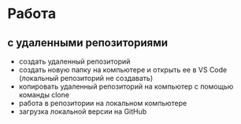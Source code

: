 # Работа
## с удаленными репозиториями

* создать удаленный репозиторий
* создать новую папку на компьютере и открыть ее в VS Code (локальный репозиторий не создавать)
* копировать удаленный репозиторий на компьютер с помощью команды clone
* работа в репозитории на локальном компьютере
* загрузка локальной версии на GitHub